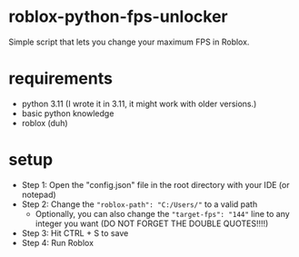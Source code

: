 # roblox-python-fps-unlocker
Simple script that lets you change your maximum FPS in Roblox.

# requirements
- python 3.11 (I wrote it in 3.11, it might work with older versions.)
- basic python knowledge
- roblox (duh)

# setup
- Step 1: Open the "config.json" file in the root directory with your IDE (or notepad)
- Step 2: Change the `"roblox-path": "C:/Users/"` to a valid path
  - Optionally, you can also change the `"target-fps": "144"` line to any integer you want (DO NOT FORGET THE DOUBLE QUOTES!!!!)
- Step 3: Hit CTRL + S to save
- Step 4: Run Roblox
